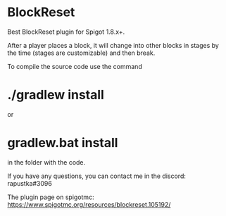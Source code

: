 # BlockReset
Best BlockReset plugin for Spigot 1.8.x+.

After a player places a block, it will change into other blocks in stages by the time (stages are customizable) and then break.

To compile the source code use the command
# ./gradlew install
or
# gradlew.bat install
in the folder with the code.

If you have any questions, you can contact me in the discord: rapustka#3096

The plugin page on spigotmc: https://www.spigotmc.org/resources/blockreset.105192/
